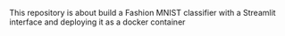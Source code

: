 This repository is about build a Fashion MNIST classifier with a Streamlit interface and deploying it as a docker container

